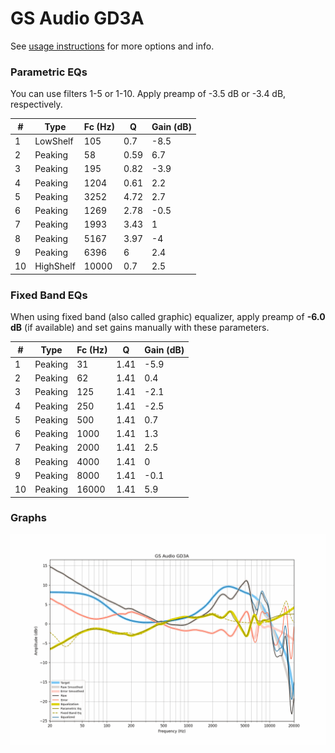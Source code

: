 # GS Audio GD3A
See [usage instructions](https://github.com/jaakkopasanen/AutoEq#usage) for more options and info.

### Parametric EQs
You can use filters 1-5 or 1-10. Apply preamp of -3.5 dB or -3.4 dB, respectively.

|   # | Type      |   Fc (Hz) |    Q |   Gain (dB) |
|-----|-----------|-----------|------|-------------|
|   1 | LowShelf  |       105 | 0.7  |        -8.5 |
|   2 | Peaking   |        58 | 0.59 |         6.7 |
|   3 | Peaking   |       195 | 0.82 |        -3.9 |
|   4 | Peaking   |      1204 | 0.61 |         2.2 |
|   5 | Peaking   |      3252 | 4.72 |         2.7 |
|   6 | Peaking   |      1269 | 2.78 |        -0.5 |
|   7 | Peaking   |      1993 | 3.43 |         1   |
|   8 | Peaking   |      5167 | 3.97 |        -4   |
|   9 | Peaking   |      6396 | 6    |         2.4 |
|  10 | HighShelf |     10000 | 0.7  |         2.5 |

### Fixed Band EQs
When using fixed band (also called graphic) equalizer, apply preamp of **-6.0 dB** (if available) and set gains manually with these parameters.

|   # | Type    |   Fc (Hz) |    Q |   Gain (dB) |
|-----|---------|-----------|------|-------------|
|   1 | Peaking |        31 | 1.41 |        -5.9 |
|   2 | Peaking |        62 | 1.41 |         0.4 |
|   3 | Peaking |       125 | 1.41 |        -2.1 |
|   4 | Peaking |       250 | 1.41 |        -2.5 |
|   5 | Peaking |       500 | 1.41 |         0.7 |
|   6 | Peaking |      1000 | 1.41 |         1.3 |
|   7 | Peaking |      2000 | 1.41 |         2.5 |
|   8 | Peaking |      4000 | 1.41 |         0   |
|   9 | Peaking |      8000 | 1.41 |        -0.1 |
|  10 | Peaking |     16000 | 1.41 |         5.9 |

### Graphs
![](./GS%20Audio%20GD3A.png)
